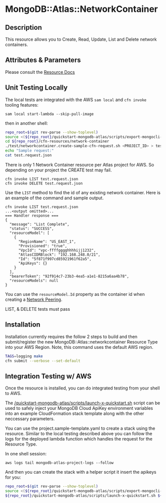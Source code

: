 # MongoDB::Atlas::NetworkContainer

## Description
This resource allows you to Create, Read, Update, List and Delete network containers.

## Attributes & Parameters

Please consult the [Resource Docs](docs/README.md)

## Unit Testing Locally

The local tests are integrated with the AWS `sam local` and `cfn invoke` tooling features:

```
sam local start-lambda --skip-pull-image
```
then in another shell:
```bash
repo_root=$(git rev-parse --show-toplevel)
source <(${repo_root}/quickstart-mongodb-atlas/scripts/export-mongocli-config.py)
cd ${repo_root}/cfn-resources/network-container
./test/networkcontainer.create-sample-cfn-request.sh <PROJECT_ID> > test.request.json
echo "Sample request:"
cat test.request.json
```
There is only 1 Network Container resource per Atlas project for AWS. So depending on your project the CREATE test may fail.

```
cfn invoke LIST test.request.json 
cfn invoke DELETE test.request.json 
```

Use the `LIST` method to find the id of any existing
network container. Here is an example of the command and sample output. 

```
cfn invoke LIST test.request.json
...<output omitted>...
=== Handler response ===
{
  "message": "List Complete",
  "status": "SUCCESS",
  "resourceModel": [
    {
      "RegionName": "US_EAST_1",
      "Provisioned": "true",
      "VpcId": "vpc-ffffgggghhhhijj1232",
      "AtlasCIDRBlock": "192.168.248.0/21",
      "Id": "5f871f997cd85921961f62a5",
      "ApiKeys": {}
    }
  ],
  "bearerToken": "92f914c7-23b3-4ea5-a1e1-8215a6aa4b78",
  "resourceModels": null
}
```

You can use the `resourceModel.Id` property as the container id when creating a [Network Peering](../network-peering).

LIST, & DELETE tests must pass 

## Installation

Installation currently requires the follow 2 steps to build and then submit/register the 
new MongoDB::Atlas::networkcontainer Resource Type into your AWS Region. Note, this command uses the
default AWS region.

```bash
TAGS=logging make
cfn submit --verbose --set-default
```

## Integration Testing w/ AWS

Once the resource is installed, you can do integrated testing from your shell to AWS.

The [/quickstart-mongodb-atlas/scripts/launch-x-quickstart.sh](launch-x-quickstart.sh) script
can be used to safely inject your MongoDB Cloud ApiKey environment variables into an example
CloudFormation stack template along with the other neccessary parameters.

You can use the project.sample-template.yaml to create a stack using the resource.
Similar to the local testing described above you can follow the logs for the deployed
lambda function which handles the request for the Resource Type.

In one shell session:
```
aws logs tail mongodb-atlas-project-logs --follow
```

And then you can create the stack with a helper script it insert the apikeys for you:


```bash
repo_root=$(git rev-parse --show-toplevel)
source <(${repo_root}/quickstart-mongodb-atlas/scripts/export-mongocli-config.py)
${repo_root}/quickstart-mongodb-atlas/scripts/launch-x-quickstart.sh ${repo_root}/cfn-resources/network-container/test/networkcontainer.sample-template.json SampleNetworkContainer-123 ParameterKey=ProjectId,ParameterValue=<YOUR_PROJECT_ID>
 
 
```

